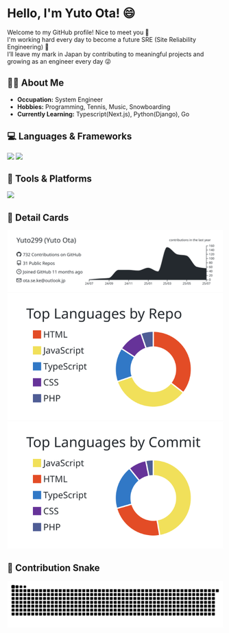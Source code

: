 # Hello, I'm Yuto Ota! 😄

Welcome to my GitHub profile! Nice to meet you 🌟
<br/>
I'm working hard every day to become a future SRE (Site Reliability Engineering) 💪
<br/>
I’ll leave my mark in Japan by contributing to meaningful projects and growing as an engineer every day 😜


## 👨‍💻 About Me

- **Occupation:** System Engineer
- **Hobbies:** Programming, Tennis, Music, Snowboarding
- **Currently Learning:** Typescript(Next.js), Python(Django), Go

## 💻 Languages & Frameworks
![](https://skillicons.dev/icons?i=html,css,js,typescript,php)
![](https://skillicons.dev/icons?i=react,nextjs,laravel,jquery,nodejs)

## 🔧 Tools & Platforms
![](https://skillicons.dev/icons?i=git,github,postman,docker,linux,vite,vercel,firebase,mysql,bootstrap,tailwind,sass,figma)


## 📃 Detail Cards
![](https://raw.githubusercontent.com/Yuto299/Yuto299/main/profile-summary-card-output/graywhite/0-profile-details.svg)
![](https://raw.githubusercontent.com/Yuto299/Yuto299/main/profile-summary-card-output/graywhite/1-repos-per-language.svg)　[![](https://raw.githubusercontent.com/Yuto299/Yuto299/main/profile-summary-card-output/graywhite/2-most-commit-language.svg)](https://github.com/vn7n24fzkq/github-profile-summary-cards) 


## 🐍 Contribution Snake
![](https://raw.githubusercontent.com/Yuto299/Yuto299/output/github-contribution-grid-snake.svg)


<!--
**Yuto299/Yuto299** is a ✨ _special_ ✨ repository because its `README.md` (this file) appears on your GitHub profile.

Here are some ideas to get you started:

- 🔭 I’m currently working on ...
- 🌱 I’m currently learning ...
- 👯 I’m looking to collaborate on ...
- 🤔 I’m looking for help with ...
- 💬 Ask me about ...
- 📫 How to reach me: ...
- 😄 Pronouns: ...
- ⚡ Fun fact: ...
-->
